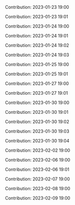 Contribution: 2023-01-23 19:00

Contribution: 2023-01-23 19:01

Contribution: 2023-01-24 19:00

Contribution: 2023-01-24 19:01

Contribution: 2023-01-24 19:02

Contribution: 2023-01-24 19:03

Contribution: 2023-01-25 19:00

Contribution: 2023-01-25 19:01

Contribution: 2023-01-27 19:00

Contribution: 2023-01-27 19:01

Contribution: 2023-01-30 19:00

Contribution: 2023-01-30 19:01

Contribution: 2023-01-30 19:02

Contribution: 2023-01-30 19:03

Contribution: 2023-01-30 19:04

Contribution: 2023-02-02 19:00

Contribution: 2023-02-06 19:00

Contribution: 2023-02-06 19:01

Contribution: 2023-02-07 19:00

Contribution: 2023-02-08 19:00

Contribution: 2023-02-09 19:00


